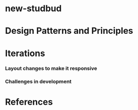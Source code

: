 # new-studbud

# Design Patterns and Principles

# Iterations

### Layout changes to make it responsive

### Challenges in development

# References
